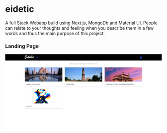 # eidetic

A full Stack Webapp build using Next.js, MongoDb and Material UI.
People can relate to your thoughts and feeling when you describe them in a few words and thus the main purpose of this project.

### Landing Page

![](app-screenshots/1.png)
